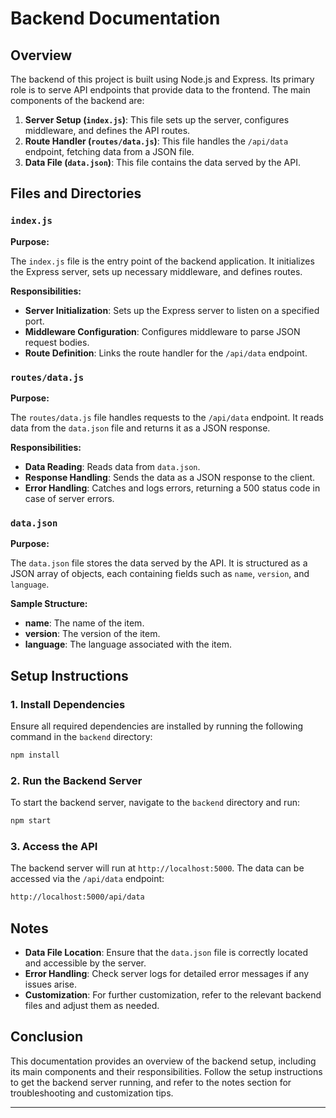 # Backend Documentation

## Overview

The backend of this project is built using Node.js and Express. Its primary role is to serve API endpoints that provide data to the frontend. The main components of the backend are:

1. **Server Setup (`index.js`)**: This file sets up the server, configures middleware, and defines the API routes.
2. **Route Handler (`routes/data.js`)**: This file handles the `/api/data` endpoint, fetching data from a JSON file.
3. **Data File (`data.json`)**: This file contains the data served by the API.

## Files and Directories

### `index.js`

**Purpose:**

The `index.js` file is the entry point of the backend application. It initializes the Express server, sets up necessary middleware, and defines routes.

**Responsibilities:**

- **Server Initialization**: Sets up the Express server to listen on a specified port.
- **Middleware Configuration**: Configures middleware to parse JSON request bodies.
- **Route Definition**: Links the route handler for the `/api/data` endpoint.

### `routes/data.js`

**Purpose:**

The `routes/data.js` file handles requests to the `/api/data` endpoint. It reads data from the `data.json` file and returns it as a JSON response.

**Responsibilities:**

- **Data Reading**: Reads data from `data.json`.
- **Response Handling**: Sends the data as a JSON response to the client.
- **Error Handling**: Catches and logs errors, returning a 500 status code in case of server errors.

### `data.json`

**Purpose:**

The `data.json` file stores the data served by the API. It is structured as a JSON array of objects, each containing fields such as `name`, `version`, and `language`.

**Sample Structure:**

- **name**: The name of the item.
- **version**: The version of the item.
- **language**: The language associated with the item.

## Setup Instructions

### 1. Install Dependencies

Ensure all required dependencies are installed by running the following command in the `backend` directory:

```sh
npm install
```

### 2. Run the Backend Server

To start the backend server, navigate to the `backend` directory and run:

```sh
npm start
```

### 3. Access the API

The backend server will run at `http://localhost:5000`. The data can be accessed via the `/api/data` endpoint:

```sh
http://localhost:5000/api/data
```

## Notes

- **Data File Location**: Ensure that the `data.json` file is correctly located and accessible by the server.
- **Error Handling**: Check server logs for detailed error messages if any issues arise.
- **Customization**: For further customization, refer to the relevant backend files and adjust them as needed.

## Conclusion

This documentation provides an overview of the backend setup, including its main components and their responsibilities. Follow the setup instructions to get the backend server running, and refer to the notes section for troubleshooting and customization tips.

---

